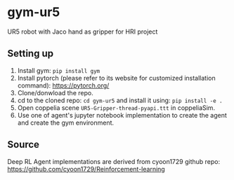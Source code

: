 # gym-ur5
UR5 robot with Jaco hand as gripper for HRI project


## Setting up
1. Install gym: ```pip install gym```
2. Install pytorch (please refer to its website for customized installation command): https://pytorch.org/
2. Clone/donwload the repo.
3. cd to the cloned repo: ```cd gym-ur5``` and install it using: ```pip install -e .```
4. Open coppelia scene ```UR5-Gripper-thread-pyapi.ttt``` in coppeliaSim.
5. Use one of agent's jupyter notebook implementation to create the agent and create the gym environment.

## Source
Deep RL Agent implementations are derived from cyoon1729 github repo: https://github.com/cyoon1729/Reinforcement-learning
